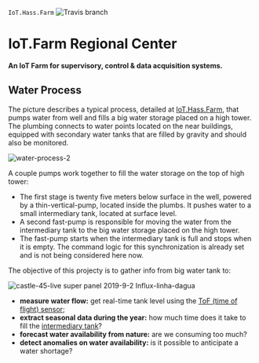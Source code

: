 `IoT.Hass.Farm` ![Travis branch](https://api.travis-ci.org/josemotta/IoT.Hass.Farm.svg?branch=master)

# IoT.Farm Regional Center

**An IoT Farm for supervisory, control & data acquisition systems.**

## Water Process

The picture describes a typical process, detailed at [IoT.Hass.Farm](https://github.com/josemotta/IoT.Hass.Farm), that pumps water from well and fills a big water storage placed on a high tower. The plumbing connects to water points located on the near buildings, equipped with secondary water tanks that are filled by gravity and should also be monitored.

![water-process-2](https://user-images.githubusercontent.com/86032/67102821-84654e00-f19a-11e9-92ec-f38b84c0cd15.png)

A couple pumps work together to fill the water storage on the top of high tower:

- The first stage is twenty five meters below surface in the well, powered by a thin-vertical-pump, located inside the plumbs. It pushes water to a small intermediary tank, located at surface level.
- A second fast-pump is responsible for moving the water from the intermediary tank to the big water storage placed on the high tower.
- The fast-pump starts when the intermediary tank is full and stops when it is empty. The command logic for this synchronization is already set and is not being considered here now.

The objective of this projecty is to gather info from big water tank to:

![castle-45-live super panel 2019-9-2 Influx-linha-dagua](https://user-images.githubusercontent.com/86032/67041426-06eb0080-f0fc-11e9-99d9-d4ad083cbfcb.png)

- **measure water flow:** get real-time tank level using the [ToF (time of flight) sensor](https://github.com/josemotta/IoT.Hass.Farm/tree/master/_tank);
- **extract seasonal data during the year:** how much time does it take to fill the [intermediary tank](https://github.com/josemotta/IoT.Hass.Farm/tree/master/_pump)?
- **forecast water availability from nature:** are we consuming too much?
- **detect anomalies on water availability:** is it possible to anticipate a water shortage?

